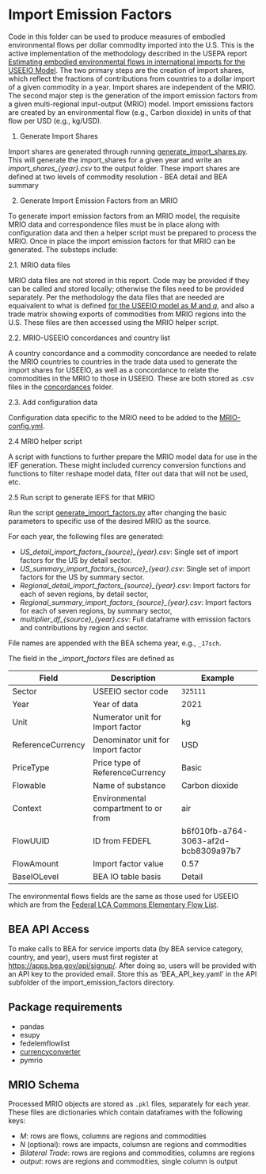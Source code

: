 # Import Emission Factors

Code in this folder can be used to produce measures of embodied environmental flows per dollar commodity imported into the U.S. 
This is the active implementation of the methodology described in the USEPA report [Estimating embodied environmental flows in international imports for the USEEIO Model](https://cfpub.epa.gov/si/si_public_record_report.cfm?dirEntryId=362470). The two primary steps are the creation of import shares, which reflect the fractions of contributions from countries to a dollar import of a given commodity in a year. Import shares are independent of the MRIO.
The second major step is the generation of the import emission factors from a given multi-regional input-output (MRIO) model. Import emissions factors are created by an environmental flow (e.g., Carbon dioxide) in units of that flow per USD (e.g., kg/USD).

1. Generate Import Shares

Import shares are generated through running [generate_import_shares.py](generate_import_shares.py). This will generate the import_shares for a given year and write an *import_shares_{year}.csv* to the output folder. 
These import shares are defined at two levels of commodity resolution - BEA detail and BEA summary

2. Generate Import Emission Factors from an MRIO 

To generate import emission factors from an MRIO model, the requisite MRIO data and correspondence files must be in place along with configuration data and then a helper script must be prepared to process the MRIO. Once in place the import emission factors for that MRIO can be generated. The substeps include:

2.1. MRIO data files

MRIO data files are not stored in this report. Code may be provided if they can be called and stored locally; otherwise the files need to be provided separately. Per the methodology the data files that are needed are equaivalent to what is defined [for the USEEIO model as $M$ and $q$](https://github.com/USEPA/useeior/blob/master/format_specs/Model.md), and also a trade matrix showing exports of commodities from MRIO regions into the U.S. These files are then accessed using the MRIO helper script. 

2.2. MRIO-USEEIO concordances and country list

A country concordance and a commodity concordance are needed to relate the MRIO countries to countries in the trade data used to generate the import shares for USEEIO, as well as a concordance to relate the commodities in the MRIO to those in USEEIO. These are both stored as .csv files in the [concordances](concordances) folder.

2.3. Add configuration data 

Configuration data specific to the MRIO need to be added to the [MRIO-config.yml](data/MRIO-config.yml).

2.4 MRIO helper script

A script with functions to further prepare the MRIO model data for use in the IEF generation. These might included currency conversion functions and functions to filter reshape model data, filter out data that will not be used, etc.

2.5 Run script to generate IEFS for that MRIO 
  
Run the script [generate_import_factors.py](generate_import_factors.py) after changing the basic parameters to specific use of the desired MRIO as the source.

For each year, the following files are generated:

- *US_detail_import_factors_{source}_{year}.csv*: Single set of import factors for the US by detail sector.
- *US_summary_import_factors_{source}_{year}.csv*: Single set of import factors for the US by summary sector.
- *Regional_detail_import_factors_{source}_{year}.csv*: Import factors for each of seven regions, by detail sector, 
- *Regional_summary_import_factors_{source}_{year}.csv*: Import factors for each of seven regions, by summary sector, 
- *multiplier_df_{source}_{year}.csv*: Full dataframe with emission factors and contributions by region and sector.

File names are appended with the BEA schema year, e.g., `_17sch`.

The field in the *_import_factors* files are defined as

| Field | Description | Example
| --- | --- | ---
| Sector | USEEIO sector code | `325111`
| Year | Year of data | 2021
| Unit | Numerator unit for Import factor | kg
| ReferenceCurrency | Denominator unit for Import factor | USD
| PriceType | Price type of ReferenceCurrency | Basic
| Flowable | Name of substance | Carbon dioxide
| Context | Environmental compartment to or from | air
| FlowUUID | ID from FEDEFL | b6f010fb-a764-3063-af2d-bcb8309a97b7
| FlowAmount | Import factor value | 0.57
| BaseIOLevel | BEA IO table basis | Detail

The environmental flows fields are the same as those used for USEEIO which are from the [Federal LCA Commons Elementary Flow List](https://github.com/USEPA/fedelemflowlist).

## BEA API Access
To make calls to BEA for service imports data (by BEA service category, country, and year), users must first register at https://apps.bea.gov/api/signup/.
After doing so, users will be provided with an API key to the provided email.
Store this as 'BEA_API_key.yaml' in the API subfolder of the import_emission_factors directory.

## Package requirements
- pandas
- esupy
- fedelemflowlist
- [currencyconverter](https://pypi.org/project/CurrencyConverter/)
- pymrio

## MRIO Schema
Processed MRIO objects are stored as `.pkl` files, separately for each year.
These files are dictionaries which contain dataframes with the following keys:

- *M*: rows are flows, columns are regions and commodities
- *N* (optional): rows are impacts, columsn are regions and commodities
- *Bilateral Trade*: rows are regions and commodities, columns are regions
- *output*: rows are regions and commodities, single column is output
